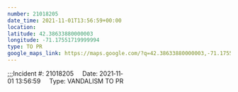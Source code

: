 ```yaml
---
number: 21018205
date_time: 2021-11-01T13:56:59+00:00
location: 
latitude: 42.38633880000003
longitude: -71.17551719999994
type: TO PR
google_maps_link: https://maps.google.com/?q=42.38633880000003,-71.17551719999994
---
```


;;;Incident #: 21018205     Date: 2021‐11‐01 13:56:59     Type: VANDALISM TO PR
